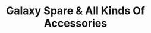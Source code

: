 ---
title: "Galaxy Spare & All Kinds Of Accessories"
url: /kozhikode/galaxy-spare-und-all-kinds-of-accessories/
shop: Allgemein
---